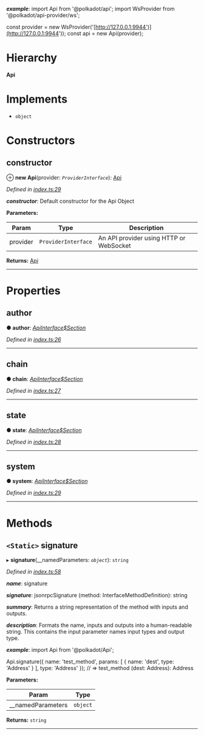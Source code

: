 

*__example__*: import Api from '@polkadot/api'; import WsProvider from '@polkadot/api-provider/ws';

const provider = new WsProvider('[http://127.0.0.1:9944')](http://127.0.0.1:9944')); const api = new Api(provider);

# Hierarchy

**Api**

# Implements

* `object`

# Constructors

<a id="constructor"></a>

##  constructor

⊕ **new Api**(provider: *`ProviderInterface`*): [Api](_index_.api.md)

*Defined in [index.ts:29](https://github.com/polkadot-js/api/blob/a4572e4/packages/api/src/index.ts#L29)*

*__constructor__*: Default constructor for the Api Object

**Parameters:**

| Param | Type | Description |
| ------ | ------ | ------ |
| provider | `ProviderInterface` |  An API provider using HTTP or WebSocket |

**Returns:** [Api](_index_.api.md)

___

# Properties

<a id="author"></a>

##  author

**● author**: *[ApiInterface$Section](../modules/_types_d_.md#apiinterface_section)*

*Defined in [index.ts:26](https://github.com/polkadot-js/api/blob/a4572e4/packages/api/src/index.ts#L26)*

___
<a id="chain"></a>

##  chain

**● chain**: *[ApiInterface$Section](../modules/_types_d_.md#apiinterface_section)*

*Defined in [index.ts:27](https://github.com/polkadot-js/api/blob/a4572e4/packages/api/src/index.ts#L27)*

___
<a id="state"></a>

##  state

**● state**: *[ApiInterface$Section](../modules/_types_d_.md#apiinterface_section)*

*Defined in [index.ts:28](https://github.com/polkadot-js/api/blob/a4572e4/packages/api/src/index.ts#L28)*

___
<a id="system"></a>

##  system

**● system**: *[ApiInterface$Section](../modules/_types_d_.md#apiinterface_section)*

*Defined in [index.ts:29](https://github.com/polkadot-js/api/blob/a4572e4/packages/api/src/index.ts#L29)*

___

# Methods

<a id="signature"></a>

## `<Static>` signature

▸ **signature**(__namedParameters: *`object`*): `string`

*Defined in [index.ts:58](https://github.com/polkadot-js/api/blob/a4572e4/packages/api/src/index.ts#L58)*

*__name__*: signature

*__signature__*: jsonrpcSignature (method: InterfaceMethodDefinition): string

*__summary__*: Returns a string representation of the method with inputs and outputs.

*__description__*: Formats the name, inputs and outputs into a human-readable string. This contains the input parameter names input types and output type.

*__example__*: import Api from '@polkadot/Api';

Api.signature({ name: 'test\_method', params: \[ { name: 'dest', type: 'Address' } \], type: 'Address' }); // => test\_method (dest: Address): Address

**Parameters:**

| Param | Type |
| ------ | ------ |
| __namedParameters | `object` |

**Returns:** `string`

___

